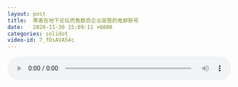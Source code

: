 ```yaml
---
layout: post
title:  黑客在地下论坛兜售数百企业高管的电邮账号
date:   2020-11-30 15:09:11 +0800
categories: solidot
video-id: 7_fDsAVA54c
---
```


<audio src="/assets/cf4ea97aceb2366b3b22ee551a536010.mp3" style="width: 100%;" controls></audio>

